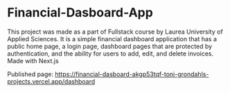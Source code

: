 # Financial-Dasboard-App
This project was made as a part of Fullstack course by Laurea University of Applied Sciences. It is a simple financial dashboard application that has a public home page, a login page, dashboard pages that are protected by authentication, and the ability for users to add, edit, and delete invoices. Made with Next.js

Published page: https://financial-dasboard-akgp53tqf-toni-grondahls-projects.vercel.app/dashboard
